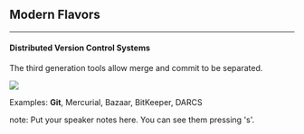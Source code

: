##  Modern Flavors
---

#### Distributed Version Control Systems


The third generation tools allow merge and commit to be separated.

![](http://git-scm.com/figures/18333fig0103-tn.png)

Examples: **Git**, Mercurial, Bazaar, BitKeeper, DARCS

note:
    Put your speaker notes here.
    You can see them pressing 's'.
